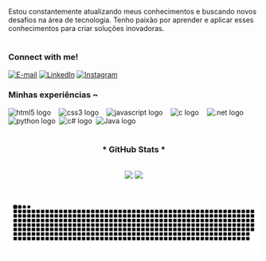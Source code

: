 Estou constantemente atualizando meus conhecimentos e buscando novos desafios na área de tecnologia. Tenho paixão por aprender e aplicar esses conhecimentos para criar soluções inovadoras.

#

<img align="right" alt="" height="190px" src="./src/study.gif">

<h3 align="left">Connect with me!</h3>

[![E-mail](https://img.shields.io/badge/-Email-000?style=for-the-badge&logo=microsoft-outlook&logoColor=FF00F6&color:FFF)](mailto:matheuscalasas2004@hotmail.com)
[![LinkedIn](https://img.shields.io/badge/-LinkedIn-000?style=for-the-badge&logo=linkedin&logoColor=FF00F6&color:FFF)](https://www.linkedin.com/in/matheus-calasãs-a5366b315/)
[![Instagram](https://img.shields.io/badge/-Instagram-000?style=for-the-badge&logo=instagram&logoColor=FF00F6&color:FFF)](https://www.instagram.com/mthx.calasas/)


<h3 align="left">Minhas experiências ~</h3>

<div align="left">
<img src="https://cdn.jsdelivr.net/gh/devicons/devicon/icons/html5/html5-original.svg" height="25" alt="html5 logo"  />
<img width="8" />
<img src="https://cdn.jsdelivr.net/gh/devicons/devicon/icons/css3/css3-original.svg" height="25" alt="css3 logo"  />
<img width="8" />
<img src="https://cdn.jsdelivr.net/gh/devicons/devicon/icons/javascript/javascript-plain.svg" height="25" alt="javascript logo"  />
<img width="8" />
<img src="https://cdn.jsdelivr.net/gh/devicons/devicon/icons/c/c-original.svg" height="25" alt="c logo"  />
<img width="8" />
<img src="https://cdn.jsdelivr.net/gh/devicons/devicon@latest/icons/dotnetcore/dotnetcore-original.svg" height="25" alt=".net logo"/>
<img width="8" />
<img src="https://cdn.jsdelivr.net/gh/devicons/devicon@latest/icons/python/python-original-wordmark.svg" height="25" alt="python logo" />
<img widht="8" />
<img src="https://cdn.jsdelivr.net/gh/devicons/devicon@latest/icons/csharp/csharp-original.svg" height="25" alt="c# logo"/>
<img widht="8" />
<img src="https://cdn.jsdelivr.net/gh/devicons/devicon@latest/icons/java/java-original.svg") height ="35" alt= "Java logo" />
<img widht="8"/>


#

<div style="text-align: center;" align="center">
<h3>* GitHub Stats *</h3>
<br>
<img src="https://github-readme-stats.vercel.app/api/top-langs/?username=Matheuscalasas1&theme=tokyonight">
  <img src="https://github-readme-stats.vercel.app/api?username=Matheuscalasas1&theme=shadow_red&show_icons=true">
</a>
</div>

  

#

<picture align="center">
<source media="(prefers-color-scheme: dark)" srcset="https://raw.githubusercontent.com/mari4souza/mari4souza/output/github-contribution-grid-snake-dark.svg">
<source media="(prefers-color-scheme: light)" srcset="https://raw.githubusercontent.com/mari4souza/mari4souza/output/github-contribution-grid-snake-dark.svg">
<img align="center" alt="github contribution grid snake animation" src="https://raw.githubusercontent.com/mari4souza/mari4souza/output/github-contribution-grid-snake.svg">
</picture>
